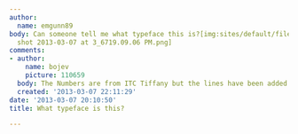 ```yaml
---
author:
  name: emgunn89
body: Can someone tell me what typeface this is?[img:sites/default/files/old-images/Screen
  shot 2013-03-07 at 3_6719.09.06 PM.png]
comments:
- author:
    name: bojev
    picture: 110659
  body: The Numbers are from ITC Tiffany but the lines have been added
  created: '2013-03-07 22:11:29'
date: '2013-03-07 20:10:50'
title: What typeface is this?

---
```

